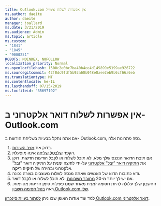 ```yaml
---
title: Outlook.com אין אפשרות לשלוח אימייל
ms.author: daeite
author: daeite
manager: joallard
ms.date: 3/21/2019
ms.audience: Admin
ms.topic: article
ms.custom:
- "1841"
- "1845"
- "9000251"
ROBOTS: NOINDEX, NOFOLLOW
localization_priority: Normal
ms.openlocfilehash: 1500c2e0bc7ba40b4ee4d149899e5199ae926722
ms.sourcegitcommit: 42f0dc9fdf5b93a68b048e8aee2eb9b6cf66a6eb
ms.translationtype: MT
ms.contentlocale: he-IL
ms.lasthandoff: 07/15/2019
ms.locfileid: "35697192"
---
```

# <a name="cant-send-email-in-outlookcom"></a>אין אפשרות לשלוח דואר אלקטרוני ב- Outlook.com

אם אתה נתקל בבעיות בשליחת הודעות ב- Outlook.com, נסה פתרונות אלה.

1. בדוק את [מצב השירות](https://go.microsoft.com/fwlink/p/?linkid=837482).
1. הקפד [שלבטל שליחה](https://outlook.live.com/mail/options/mail/messageContent/undoSend) אינה מופעלת.
1. אם תיבת הדואר הנכנס שלך מלא, לא תוכל לשלוח או לקבל הודעות חדשות. רוקן את [התיקיה דואר "זבל" אלקטרוני](https://outlook.live.com/mail/junkemail) על-ידי לחיצה ימנית על התיקיה דואר "זבל" אלקטרוני ובחירה של **תיקיה ריקה**.
1. ודא כתובות הדוא של האנשים שאתה מנסה לשלוח מעוצבים בצורה נכונה.
1. אם יש לך יותר מ-20 [מחובר חשבונות](https://outlook.live.com/mail/options/mail/accounts/connected), לא תוכל לשלוח או לקבל דואר.
1. החשבון שלך עלולה להיות חסומה זמנית מאחר שמנו פעילות סימן חריגות מסוימות. ראה [בטל חסימה חשבון Outlook.com שלי](https://support.office.com/article/f4ad2701-d166-4d8b-8a6a-9af2a1f8a4c4?wt.mc_id=Office_Outlook_com_Alchemy).

למד עוד אודות האופן שבו ניתן [לפתור בעיות סינכרון Outlook.com דואר אלקטרוני](https://support.office.com/article/d39e3341-8d79-4bf1-b3c7-ded602233642?wt.mc_id=Office_Outlook_com_Alchemy).